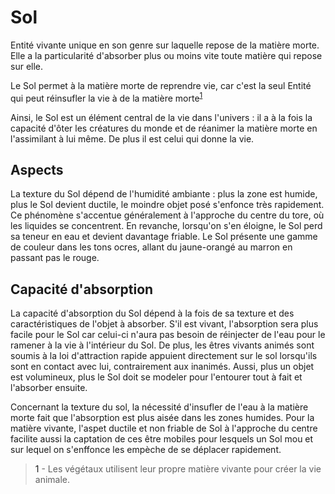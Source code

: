 Sol
===

Entité vivante unique en son genre sur laquelle repose de la matière morte. Elle a la particularité d'absorber plus ou moins vite toute matière qui repose sur elle. 

Le Sol permet à la matière morte de reprendre vie, car c'est la seul Entité qui peut réinsufler la vie à de la matière morte<sup>[1](./sol.md#arbres)</sup>

Ainsi, le Sol est un élément central de la vie dans l'univers : il a à la fois la capacité d'ôter les créatures du monde et de réanimer la matière morte en l'assimilant à lui même. De plus il est celui qui donne la vie.

Aspects
---

La texture du Sol dépend de l'humidité ambiante : plus la zone est humide, plus le Sol devient ductile, le moindre objet posé s'enfonce très rapidement. Ce phénomène s'accentue généralement à l'approche du centre du tore, où les liquides se concentrent. En revanche, lorsqu'on s'en éloigne, le Sol perd sa teneur en eau et devient davantage friable. 
Le Sol présente une gamme de couleur dans les tons ocres, allant du jaune-orangé au marron en passant pas le rouge.

Capacité d'absorption
---

La capacité d'absorption du Sol dépend à la fois de sa texture et des caractéristiques de l'objet à absorber. S'il est vivant, l'absorption sera plus facile pour le Sol car celui-ci n'aura pas besoin de réinjecter de l'eau pour le ramener à la vie à l'intérieur du Sol. De plus, les êtres vivants animés sont soumis à la loi d'attraction rapide appuient directement sur le sol lorsqu'ils sont en contact avec lui, contrairement aux inanimés. Aussi, plus un objet est volumineux, plus le Sol doit se modeler pour l'entourer tout à fait et l'absorber ensuite.

Concernant la texture du sol, la nécessité d'insufler de l'eau à la matière morte fait que l'absorption est plus aisée dans les zones humides. Pour la matière vivante, l'aspet ductile et non friable de Sol à l'approche du centre facilite aussi la captation de ces être mobiles pour lesquels un Sol mou et sur lequel on s'enffonce les empèche de se déplacer rapidement.

><a name="arbres">1</a> - Les végétaux utilisent leur propre matière vivante pour créer la vie animale.